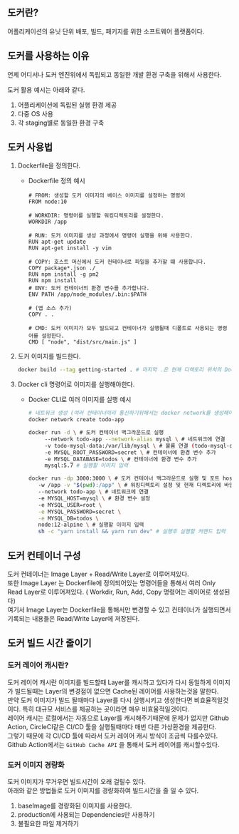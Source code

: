 ## 도커란?

어플리케이션의 유닛 단위 배포, 빌드, 패키지를 위한 소프트웨어 플랫폼이다.

## 도커를 사용하는 이유

언제 어디서나 도커 엔진위에서 독립되고 동일한 개발 환경 구축을 위해서 사용한다.

도커 활용 예시는 아래와 같다.
  1. 어플리케이션에 독립된 실행 환경 제공
  2. 다중 OS 사용
  3. 각 staging별로 동일한 환경 구축

## 도커 사용법

1. Dockerfile을 정의한다.
    - Dockerfile 정의 예시
        
        ```docker
        # FROM: 생성할 도커 이미지의 베이스 이미지를 설정하는 명령어
        FROM node:10
        
        # WORKDIR: 명령어를 실행할 워킹디렉토리를 설정한다.
        WORKDIR /app
        
        # RUN: 도커 이미지를 생성 과정에서 명령어 실행을 위해 사용한다.
        RUN apt-get update
        RUN apt-get install -y vim
        
        # COPY: 호스트 머신에서 도커 컨테이너로 파일을 추가할 떄 사용합니다.
        COPY package*.json ./
        RUN npm install -g pm2
        RUN npm install
        # ENV: 도커 컨테이너의 환경 변수를 추가합니다.
        ENV PATH /app/node_modules/.bin:$PATH
        
        # (앱 소스 추가)
        COPY . . 
        
        # CMD: 도커 이미지가 모두 빌드되고 컨테이너가 실행될때 디폴트로 사용되는 명령어를 설정한다.
        CMD [ "node", "dist/src/main.js" ]
        ```
        
2. 도커 이미지를 빌드한다. 
    
    ```bash
    docker build --tag getting-started . # 마지막 .은 현재 디렉토리 위치의 Dockerfile을 찾아 실행한다.
    ```
    
3. Docker cli 명령어로 이미지를 실행해야한다.
    - Docker CLI로 여러 이미지를 실행 예시
        
        ```bash
        # 네트워크 생성 (여러 컨테이너끼리 통신하기위해서는 docker network를 생성해야한다.)
        docker network create todo-app 
        ```
        
        ```bash
        docker run -d \ # 도커 컨테이너 백그라운드로 실행
             --network todo-app --network-alias mysql \ # 네트워크에 연결
             -v todo-mysql-data:/var/lib/mysql \ # 볼륨 연결 (todo-mysql-data 볼륨은 자동으로 생성되었다.)
             -e MYSQL_ROOT_PASSWORD=secret \ # 컨테이너에 환경 변수 추가
             -e MYSQL_DATABASE=todos \ # 컨테이너에 환경 변수 추가
             mysql:5.7 # 실행할 이미지 입력
        ```
        
        ```bash
        docker run -dp 3000:3000 \ # 도커 컨테이너 백그라운드로 실행 및 포트 host:container
           -w /app -v "$(pwd):/app" \ # 워킹디렉토리 설정 및 현재 디렉토리에 바인딩 볼륨 설정
           --network todo-app \ # 네트워크에 연결
           -e MYSQL_HOST=mysql \ # 환경 변수 설정
           -e MYSQL_USER=root \
           -e MYSQL_PASSWORD=secret \
           -e MYSQL_DB=todos \
           node:12-alpine \ # 실행할 이미지 입력
           sh -c "yarn install && yarn run dev" # 실행후 실행할 커맨드 입력
        ```
        

## 도커 컨테이너 구성

도커 컨테이너는 Image Layer + Read/Write Layer로 이루어져있다. </br>
또한 Image Layer 는 Dockerfile에 정의되어있는 명령어들을 통해서 여러 Only Read Layer로 이루어져있다. ( Workdir, Run, Add, Copy 명령어는 레이어로 생성된다) </br>
여기서 Image Layer는 Dockerfile을 통해서만 변경할 수 있고 컨테이너가 실행되면서 기록되는 내용들은 Read/Write Layer에 저장된다. </br>

## 도커 빌드 시간 줄이기

### 도커 레이어 캐시란?

도커 레이어 캐시란 이미지를 빌드할때 Layer를 캐시하고 있다가 다시 동일하게 이미지가 빌드될때는 Layer의 변경점이 없으면 Cache된 레이어를 사용하는것을 말한다. </br>
만약 도커 이미지가 빌드 될때마다 Layer를 다시 실행시키고 생성한다면 비효율적일것이다. 특히 대규모 서비스를 제공하는 곳이라면 매우 비효율적일것이다.</br>
레이어 캐시는 로컬에서는 자동으로 Layer를 캐시해주기때문에 문제가 없지만 Github Action, CircleCI같은 CI/CD 툴을 실행될때마다 매번 다른 가상환경을 제공한다. </br>
그렇기 때문에 각 CI/CD 툴에 따라서 도커 레이어 캐시 방식이 조금씩 다를수있다. </br>
Github Action에서는 `GitHub Cache API` 을 통해서 도커 레이어를 캐시할수있다. </br>

### 도커 이미지 경량화

도커 이미지가 무거우면 빌드시간이 오래 걸릴수 있다. </br>
아래와 같은 방법들로 도커 이미지를 경량화하여 빌드시간을 줄 일 수 있다. 
  1. baseImage를 경량화된 이미지를 사용한다. 
  2. production에 사용되는 Dependencies만 사용하기
  3. 불필요한 파일 제거하기